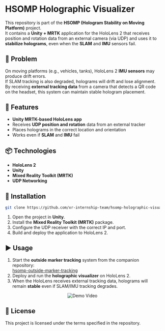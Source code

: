 # HSOMP Holographic Visualizer

This repository is part of the **HSOMP (Hologram Stability on Moving Platform)** project.  
It contains a **Unity + MRTK** application for the HoloLens 2 that receives position and rotation data from an external camera (via UDP) and uses it to **stabilize holograms**, even when the **SLAM** and **IMU** sensors fail.


## 📌 Problem
On moving platforms (e.g., vehicles, tanks), HoloLens 2 **IMU sensors** may produce drift errors.  
If SLAM tracking is also degraded, holograms will drift and lose alignment.  
By receiving **external tracking data** from a camera that detects a QR code on the headset, this system can maintain stable hologram placement.

## 🚀 Features
- **Unity MRTK-based HoloLens app**  
- Receives **UDP position and rotation** data from an external tracker  
- Places holograms in the correct location and orientation  
- Works even if **SLAM** and **IMU** fail


## 📦 Technologies
- **HoloLens 2**
- **Unity**
- **Mixed Reality Toolkit (MRTK)**
- **UDP Networking**


## 🔧 Installation
```bash
git clone https://github.com/xr-internship-team/hsomp-holographic-visualizer.git
```
1. Open the project in **Unity**.  
2. Install the **Mixed Reality Toolkit (MRTK)** package.  
3. Configure the UDP receiver with the correct IP and port.  
4. Build and deploy the application to HoloLens 2.

## ▶ Usage
1. Start the **outside marker tracking** system from the companion repository:  
   [hsomp-outside-marker-tracking](https://github.com/xr-internship-team/hsomp-outside-marker-tracking)  
2. Deploy and run the **holographic visualizer** on HoloLens 2.  
3. When the HoloLens receives external tracking data, holograms will remain **stable** even if SLAM/IMU tracking degrades.

<p align="center">
  <img src="./docs/demo_video.gif" alt="Demo Video" />
</p>

## 📜 License
This project is licensed under the terms specified in the repository.
